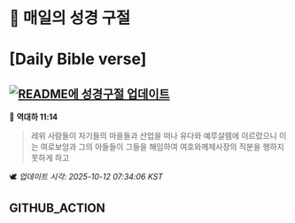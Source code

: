 # 🙏 매일의 성경 구절
# [Daily Bible verse]
## [![README에 성경구절 업데이트](https://github.com/DONGSUKA/first_test/actions/workflows/update-readme-bible.yml/badge.svg)](https://github.com/DONGSUKA/first_test/actions/workflows/update-readme-bible.yml)
<!-- START_BIBLE_VERSE -->
📖 **역대하 11:14**
> 레위 사람들이 자기들의 마을들과 산업을 떠나 유다와 예루살렘에 이르렀으니 이는 여로보암과 그의 아들들이 그들을 해임하여 여호와께제사장의 직분을 행하지 못하게 하고

🕊️ _업데이트 시각: 2025-10-12 07:34:06 KST_
  <!-- END_BIBLE_VERSE -->
## GITHUB_ACTION
